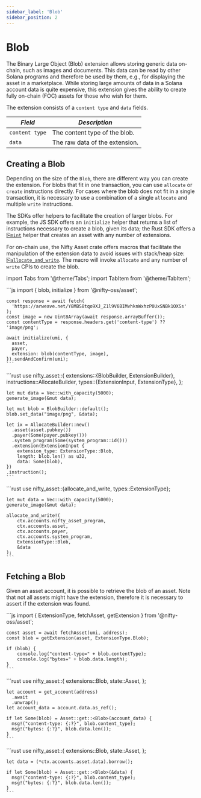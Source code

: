 ```yaml
---
sidebar_label: 'Blob'
sidebar_position: 2
---
```


# Blob

The Binary Large Object (Blob) extension allows storing generic data on-chain, such as images and documents. This data can be read by other Solana programs and therefore be used by them, e.g., for displaying the asset in a marketplace. While storing large amounts of data in a Solana account data is quite expensive, this extension gives the ability to create fully on-chain (FOC) assets for those who wish for them.

The extension consists of a `content type` and `data` fields.

<!-- Begin table -->
<table class="account-layout-table">
    <thead>
        <tr>
            <th><i>Field</i></th>
            <th><i>Description</i></th>
        </tr>
    </thead>
    <tbody>
        <tr>
            <td><code>content type</code></td>
            <td>The content type of the blob.</td>
        </tr>
        <tr>
            <td><code>data</code></td>
            <td>The raw data of the extension.</td>
        </tr>
    </tbody>
</table>
<!-- End table -->

## Creating a Blob

Depending on the size of the `Blob`, there are different way you can create the extension. For blobs that fit in one transaction, you can use `allocate` or `create` instructions directly. For cases where the blob does not fit in a single transaction, it is necessary to use a combination of a single `allocate` and multiple `write` instructions.

The SDKs offer helpers to facilitate the creation of larger blobs. For example, the JS SDK offers an `initialize` helper that returns a list of instructions necessary to create a blob, given its data; the Rust SDK offers a [⎘`mint`](https://docs.rs/nifty-asset/0.4.0/nifty_asset/fn.mint.html) helper that creates an asset with any number of extensions.

For on-chain use, the Nifty Asset crate offers macros that facilitate the manipulation of the extension data to avoid issues with stack/heap size: [⎘`allocate_and_write`](https://docs.rs/nifty-asset/0.4.0/nifty_asset/macro.allocate_and_write.html). The macro will invoke `allocate` and any number of `write` CPIs to create the blob.

import Tabs from '@theme/Tabs';
import TabItem from '@theme/TabItem';

<Tabs>
  <TabItem value="javascript" label="JavaScript" default>
    ```js
    import { blob, initialize } from '@nifty-oss/asset';

    const response = await fetch(
      'https://arweave.net/Y8MBS8tqo9XJ_Z1l9V6BIMvhknWxhzP0UxSNBk1OXSs'
    );
    const image = new Uint8Array(await response.arrayBuffer());
    const contentType = response.headers.get('content-type') ?? 'image/png';

    await initialize(umi, {
      asset,
      payer,
      extension: blob(contentType, image),
    }).sendAndConfirm(umi);
    ```
  </TabItem>
  <TabItem value="orange" label="Rust">
    ```rust
    use nifty_asset::{
      extensions::{BlobBuilder, ExtensionBuilder},
      instructions::AllocateBuilder,
      types::{ExtensionInput, ExtensionType},
    };

    let mut data = Vec::with_capacity(5000);
    generate_image(&mut data);

    let mut blob = BlobBuilder::default();
    blob.set_data("image/png", &data);

    let ix = AllocateBuilder::new()
      .asset(asset.pubkey())
      .payer(Some(payer.pubkey()))
      .system_program(Some(system_program::id()))
      .extension(ExtensionInput {
        extension_type: ExtensionType::Blob,
        length: blob.len() as u32,
        data: Some(blob),
    })
    .instruction();
    ```
  </TabItem>
  <TabItem value="banana" label="Rust (on-chain)">
    ```rust
    use nifty_asset::{allocate_and_write, types::ExtensionType};

    let mut data = Vec::with_capacity(5000);
    generate_image(&mut data);

    allocate_and_write!(
        ctx.accounts.nifty_asset_program,
        ctx.accounts.asset,
        ctx.accounts.payer,
        ctx.accounts.system_program,
        ExtensionType::Blob,
        &data
    );
    ```
  </TabItem>
</Tabs>

## Fetching a Blob

Given an asset account, it is possible to retrieve the blob of an asset. Note that not all assets might have the extension, therefore it is necessary to assert if the extension was found.

<Tabs>
  <TabItem value="javascript" label="JavaScript" default>
    ```js
    import {
      ExtensionType,
      fetchAsset,
      getExtension
    } from '@nifty-oss/asset';

    const asset = await fetchAsset(umi, address);
    const blob = getExtension(asset, ExtensionType.Blob);

    if (blob) {
        console.log("content-type=" + blob.contentType);
        console.log("bytes=" + blob.data.length);
    }
    ```
  </TabItem>
  <TabItem value="orange" label="Rust">
    ```rust
    use nifty_asset::{
      extensions::Blob,
      state::Asset,
    };

    let account = get_account(address)
      .await
      .unwrap();
    let account_data = account.data.as_ref();

    if let Some(blob) = Asset::get::<Blob>(account_data) {
      msg!("content-type: {:?}", blob.content_type);
      msg!("bytes: {:?}", blob.data.len());
    }
    ```
  </TabItem>
  <TabItem value="banana" label="Rust (on-chain)">
    ```rust
    use nifty_asset::{
      extensions::Blob,
      state::Asset,
    };

    let data = (*ctx.accounts.asset.data).borrow();

    if let Some(blob) = Asset::get::<Blob>(&data) {
      msg!("content-type: {:?}", blob.content_type);
      msg!("bytes: {:?}", blob.data.len());
    }
    ```
  </TabItem>
</Tabs>